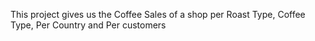 This project gives us the Coffee Sales of a shop per Roast Type, Coffee Type, Per Country and Per customers 
